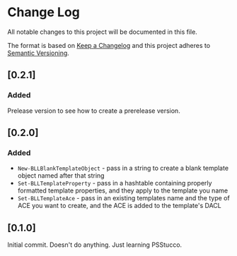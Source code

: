 # Change Log

All notable changes to this project will be documented in this file.

The format is based on [Keep a Changelog](http://keepachangelog.com/)
and this project adheres to [Semantic Versioning](http://semver.org/).

## [0.2.1]

### Added

Prelease version to see how to create a prerelease version.

## [0.2.0]

### Added
* `New-BLLBlankTemplateObject` - pass in a string to create a blank template object named after that string
* `Set-BLLTemplateProperty` - pass in a hashtable containing properly formatted template properties, and they apply to the template you name
* `Set-BLLTemplateAce` - pass in an existing templates name and the type of ACE you want to create, and the ACE is added to the template's DACL

## [0.1.0]

Initial commit. Doesn't do anything. Just learning PSStucco.

